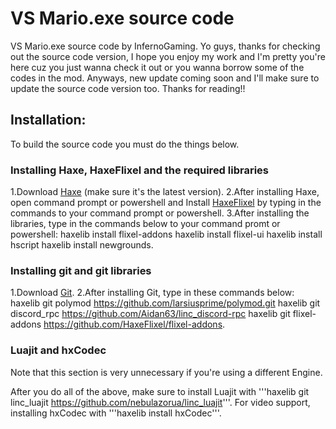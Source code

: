 # VS Mario.exe source code
VS Mario.exe source code by InfernoGaming. Yo guys, thanks for checking out the source code version, I hope you enjoy my work and I'm pretty you're here cuz you just wanna check it out or you wanna borrow some of the codes in the mod. Anyways, new update coming soon and I'll make sure to update the source code version too. Thanks for reading!!

## Installation:
To build the source code you must do the things below.

### Installing Haxe, HaxeFlixel and the required libraries
1.Download [Haxe](https://haxe.org/download/) (make sure it's the latest version).
2.After installing Haxe, open command prompt or powershell and Install [HaxeFlixel](https://haxeflixel.com/documentation/install-haxeflixel/) by typing in the commands to your command prompt or powershell.
3.After installing the libraries, type in the commands below to your command promt or powershell:
haxelib install flixel-addons
haxelib install flixel-ui
haxelib install hscript
haxelib install newgrounds.

### Installing git and git libraries
1.Download [Git](https://git-scm.com/downloads).
2.After installing Git, type in these commands below:
haxelib git polymod https://github.com/larsiusprime/polymod.git
haxelib git discord_rpc https://github.com/Aidan63/linc_discord-rpc
haxelib git flixel-addons https://github.com/HaxeFlixel/flixel-addons.

### Luajit and hxCodec
Note that this section is very unnecessary if you're using a different Engine.

After you do all of the above, make sure to install Luajit with '''haxelib git linc_luajit https://github.com/nebulazorua/linc_luajit'''.
For video support, installing hxCodec with '''haxelib install hxCodec'''.
